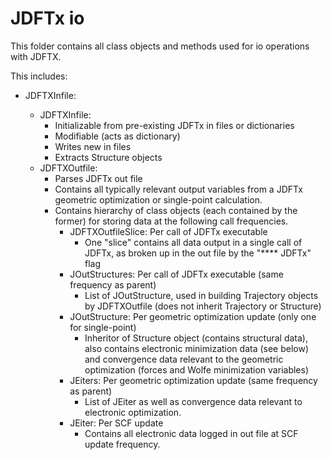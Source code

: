 # JDFTx io

This folder contains all class objects and methods used for io operations with JDFTX.

This includes:
- JDFTXInfile:

    - JDFTXInfile:
        - Initializable from pre-existing JDFTx in files or dictionaries
        - Modifiable (acts as dictionary)
        - Writes new in files
        - Extracts Structure objects
    - JDFTXOutfile:
        - Parses JDFTx out file
        - Contains all typically relevant output variables from a JDFTx geometric
            optimization or single-point calculation.
        - Contains hierarchy of class objects (each contained by the former) for
            storing data at the following call frequencies.
            - JDFTXOutfileSlice: Per call of JDFTx executable
                - One "slice" contains all data output in a single call of JDFTx,
                    as broken up in the out file by the "**** JDFTx" flag
            - JOutStructures: Per call of JDFTx executable (same frequency as parent)
                - List of JOutStructure, used in building Trajectory objects by
                    JDFTXOutfile (does not inherit Trajectory or Structure)
            - JOutStructure: Per geometric optimization update (only one for single-point)
                - Inheritor of Structure object (contains structural data), also
                    contains electronic minimization data (see below) and convergence
                    data relevant to the geometric optimization (forces and Wolfe
                    minimization variables)
            - JEiters: Per geometric optimization update (same frequency as parent)
                - List of JEiter as well as convergence data relevant to electronic
                    optimization.
            - JEiter: Per SCF update
                - Contains all electronic data logged in out file at SCF update
                    frequency.
